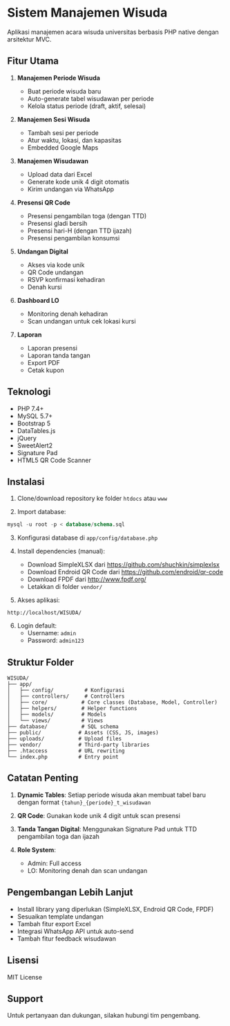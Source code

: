 # Sistem Manajemen Wisuda

Aplikasi manajemen acara wisuda universitas berbasis PHP native dengan arsitektur MVC.

## Fitur Utama

1. **Manajemen Periode Wisuda**
   - Buat periode wisuda baru
   - Auto-generate tabel wisudawan per periode
   - Kelola status periode (draft, aktif, selesai)

2. **Manajemen Sesi Wisuda**
   - Tambah sesi per periode
   - Atur waktu, lokasi, dan kapasitas
   - Embedded Google Maps

3. **Manajemen Wisudawan**
   - Upload data dari Excel
   - Generate kode unik 4 digit otomatis
   - Kirim undangan via WhatsApp

4. **Presensi QR Code**
   - Presensi pengambilan toga (dengan TTD)
   - Presensi gladi bersih
   - Presensi hari-H (dengan TTD ijazah)
   - Presensi pengambilan konsumsi

5. **Undangan Digital**
   - Akses via kode unik
   - QR Code undangan
   - RSVP konfirmasi kehadiran
   - Denah kursi

6. **Dashboard LO**
   - Monitoring denah kehadiran
   - Scan undangan untuk cek lokasi kursi

7. **Laporan**
   - Laporan presensi
   - Laporan tanda tangan
   - Export PDF
   - Cetak kupon

## Teknologi

- PHP 7.4+
- MySQL 5.7+
- Bootstrap 5
- DataTables.js
- jQuery
- SweetAlert2
- Signature Pad
- HTML5 QR Code Scanner

## Instalasi

1. Clone/download repository ke folder `htdocs` atau `www`

2. Import database:
```sql
mysql -u root -p < database/schema.sql
```

3. Konfigurasi database di `app/config/database.php`

4. Install dependencies (manual):
   - Download SimpleXLSX dari https://github.com/shuchkin/simplexlsx
   - Download Endroid QR Code dari https://github.com/endroid/qr-code
   - Download FPDF dari http://www.fpdf.org/
   - Letakkan di folder `vendor/`

5. Akses aplikasi:
```
http://localhost/WISUDA/
```

6. Login default:
   - Username: `admin`
   - Password: `admin123`

## Struktur Folder

```
WISUDA/
├── app/
│   ├── config/          # Konfigurasi
│   ├── controllers/     # Controllers
│   ├── core/           # Core classes (Database, Model, Controller)
│   ├── helpers/        # Helper functions
│   ├── models/         # Models
│   └── views/          # Views
├── database/           # SQL schema
├── public/            # Assets (CSS, JS, images)
├── uploads/           # Upload files
├── vendor/            # Third-party libraries
├── .htaccess          # URL rewriting
└── index.php          # Entry point
```

## Catatan Penting

1. **Dynamic Tables**: Setiap periode wisuda akan membuat tabel baru dengan format `{tahun}_{periode}_t_wisudawan`

2. **QR Code**: Gunakan kode unik 4 digit untuk scan presensi

3. **Tanda Tangan Digital**: Menggunakan Signature Pad untuk TTD pengambilan toga dan ijazah

4. **Role System**:
   - Admin: Full access
   - LO: Monitoring denah dan scan undangan

## Pengembangan Lebih Lanjut

- Install library yang diperlukan (SimpleXLSX, Endroid QR Code, FPDF)
- Sesuaikan template undangan
- Tambah fitur export Excel
- Integrasi WhatsApp API untuk auto-send
- Tambah fitur feedback wisudawan

## Lisensi

MIT License

## Support

Untuk pertanyaan dan dukungan, silakan hubungi tim pengembang.
